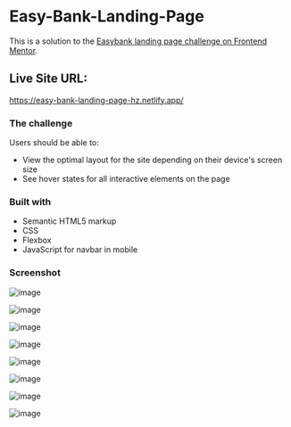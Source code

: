 # Easy-Bank-Landing-Page

This is a solution to the [Easybank landing page challenge on Frontend Mentor](https://www.frontendmentor.io/challenges/easybank-landing-page-WaUhkoDN).

## Live Site URL:
https://easy-bank-landing-page-hz.netlify.app/


### The challenge

Users should be able to:
- View the optimal layout for the site depending on their device's screen size
- See hover states for all interactive elements on the page


### Built with

- Semantic HTML5 markup
- CSS
- Flexbox
- JavaScript for navbar in mobile


### Screenshot

![image](https://user-images.githubusercontent.com/83997906/164361983-4e523ae2-d3b3-41f2-b320-ff0f61b73636.png)

![image](https://user-images.githubusercontent.com/83997906/164362046-b39240bf-d45e-46d6-ac40-b80df10f147e.png)

![image](https://user-images.githubusercontent.com/83997906/164362115-c6dc454b-1320-4716-a8d0-a8a7b2c0f571.png)

![image](https://user-images.githubusercontent.com/83997906/164362216-88ba772b-554c-441d-a7d7-c38fcd71864d.png)

![image](https://user-images.githubusercontent.com/83997906/164363830-862cb5e3-3c1f-4811-8cb4-60b81e6178f9.png)

![image](https://user-images.githubusercontent.com/83997906/164362241-6a1b7d4b-161b-4823-9a73-f6f957ec6c7e.png)

![image](https://user-images.githubusercontent.com/83997906/164362269-50dd0766-fb8f-409f-835c-5ef0def141eb.png)

![image](https://user-images.githubusercontent.com/83997906/164362294-0ce5a5f2-e1dd-40f7-8f03-ab4257494b1b.png)

